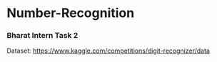 # Number-Recognition
### Bharat Intern Task 2
Dataset: https://www.kaggle.com/competitions/digit-recognizer/data
